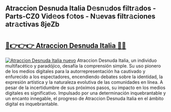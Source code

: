 ## Atraccion Desnuda Italia D𝚎sn𝚞dos filtr𝚊dos - Parts-CZ0 Vid𝚎os f𝚘tos - N𝚞evas filtr𝚊ciones atr𝚊ctivas 8jeZb

# <h2><a href="http://mb2txc.tromn.icu/?c=Atraccion+Desnuda+Italia">🔗👉👉👉 Atraccion Desnuda Italia 🔗🔗</a></h2>

[![Atraccion Desnuda Italia nuevo](https://i.imgur.com/pEAQMta.gif)](http://mb2txc.tromn.icu/?c=Atraccion+Desnuda+Italia)
Atraccion Desnuda Italia, un individuo multifacético y paradójico, desafía la comprensión simple. Su uso pionero de los medios digitales para la autorrepresentación ha cautivado y enfurecido a los espectadores, encendiendo debates sobre la identidad, la expresión artística y la naturaleza evolutiva de las comunidades en línea. A pesar de la incertidumbre de sus próximos pasos, su impacto en los medios digitales es significativo. Impulsado por una determinación inquebrantable y un encanto innegable, el progreso de Atraccion Desnuda Italia en el ámbito digital es inquebrantable.
